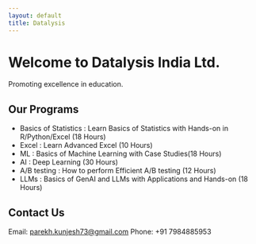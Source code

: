 ```yaml
---
layout: default
title: Datalysis
---
```


# Welcome to Datalysis India Ltd.
Promoting excellence in education.

## Our Programs
- Basics of Statistics : Learn Basics of Statistics with Hands-on in R/Python/Excel (18 Hours)
- Excel : Learn Advanced Excel (10 Hours)
- ML : Basics of Machine Learning with Case Studies(18 Hours)
- AI : Deep Learning (30 Hours)
- A/B testing : How to perform Efficient A/B testing (12 Hours)
- LLMs : Basics of GenAI and LLMs with Applications and Hands-on (18 Hours)


## Contact Us
Email: parekh.kunjesh73@gmail.com
Phone: +91 7984885953

